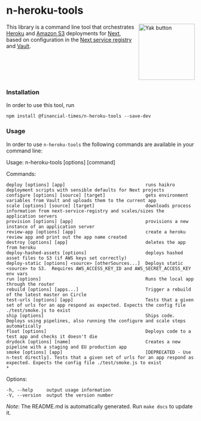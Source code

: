# n-heroku-tools

<a href="https://docs.google.com/forms/d/e/1FAIpQLSf5InA7UJK9yNBCzidFKI_WNkfbl6of1eRlIACRspGXUcBx8A/viewform?usp=pp_url&entry.78759464=n-heroku-tools" target="_blank"><img src="https://i.imgur.com/UmScdZ4.png" alt="Yak button" border="0" align="right" width="150" title="Report a yak shaving incident for this repository"></a>

This library is a command line tool that orchestrates [Heroku](https://www.heroku.com/) and [Amazon S3](https://aws.amazon.com/s3/) deployments for [Next](https://github.com/Financial-Times/next/wiki), based on configuration in the [Next service registry](https://next-registry.ft.com/v2/) and [Vault](https://www.vaultproject.io/).

<br clear="right">

### Installation

In order to use this tool, run
```
npm install @financial-times/n-heroku-tools --save-dev
```

### Usage

In order to use `n-heroku-tools` the following commands are available in your command line:

  Usage: n-heroku-tools [options] [command]


  Commands:

    deploy [options] [app]                              runs haikro deployment scripts with sensible defaults for Next projects
    configure [options] [source] [target]               gets environment variables from Vault and uploads them to the current app
    scale [options] [source] [target]                   downloads process information from next-service-registry and scales/sizes the application servers
    provision [options] [app]                           provisions a new instance of an application server
    review-app [options] [app]                          create a heroku review app and print out the app name created
    destroy [options] [app]                             deletes the app from heroku
    deploy-hashed-assets [options]                      deploys hashed asset files to S3 (if AWS keys set correctly)
    deploy-static [options] <source> [otherSources...]  Deploys static <source> to S3.  Requires AWS_ACCESS_KEY_ID and AWS_SECRET_ACCESS_KEY env vars
    run [options]                                       Runs the local app through the router
    rebuild [options] [apps...]                         Trigger a rebuild of the latest master on Circle
    test-urls [options] [app]                           Tests that a given set of urls for an app respond as expected. Expects the config file ./test/smoke.js to exist
    ship [options]                                      Ships code.  Deploys using pipelines, also running the configure and scale steps automatically
    float [options]                                     Deploys code to a test app and checks it doesn't die
    drydock [options] [name]                            Creates a new pipeline with a staging and EU production app
    smoke [options] [app]                               [DEPRECATED - Use n-test directly]. Tests that a given set of urls for an app respond as expected. Expects the config file ./test/smoke.js to exist
    *                                                 

  Options:

    -h, --help     output usage information
    -V, --version  output the version number

*Note*: The README.md is automatically generated.  Run `make docs` to update it.
